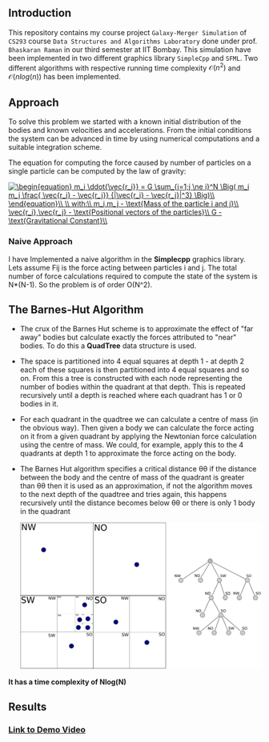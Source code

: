 ## Introduction

This repository contains my course project `Galaxy-Merger Simulation` of `CS293` course `Data Structures and Algorithms Laboratory`  done under prof. `Bhaskaran Raman` in our third semester at IIT Bombay. This simulation have been implemented in two different graphics library `SimpleCpp` and `SFML`. Two different algorithms with respective running time complexity $\mathcal{O}(n^2)$  and $\mathcal{O}(nlog(n))$ has been implemented.

## Approach

To solve this problem we started with a known initial distribution of the bodies and known velocities and accelerations. From the initial conditions the system can be advanced in time by using numerical computations and a suitable integration scheme. 

The equation for computing the force caused by number of particles on a single particle can be computed by the law of gravity: 

<a href="https://www.codecogs.com/eqnedit.php?latex=\begin{equation}&space;m_i&space;\ddot{\vec{r_i}}&space;=&space;G&space;\sum_{j=1;j&space;\ne&space;i}^N&space;\Big(&space;m_i&space;m_j&space;\frac{&space;\vec{r_i}&space;-&space;\vec{r_j}}&space;{|\vec{r_i}&space;-&space;\vec{r_j}|^3}&space;\Big)\\&space;\end{equation}\\&space;\\&space;with:\\&space;m_i,m_j&space;-&space;\text{Mass&space;of&space;the&space;particle&space;i&space;and&space;j}\\&space;\vec{r_i},\vec{r_j}&space;-&space;\text{Positional&space;vectors&space;of&space;the&space;particles}\\&space;G&space;-&space;\text{Gravitational&space;Constant}\\" target="_blank"><img src="https://latex.codecogs.com/gif.latex?\begin{equation}&space;m_i&space;\ddot{\vec{r_i}}&space;=&space;G&space;\sum_{j=1;j&space;\ne&space;i}^N&space;\Big(&space;m_i&space;m_j&space;\frac{&space;\vec{r_i}&space;-&space;\vec{r_j}}&space;{|\vec{r_i}&space;-&space;\vec{r_j}|^3}&space;\Big)\\&space;\end{equation}\\&space;\\&space;with:\\&space;m_i,m_j&space;-&space;\text{Mass&space;of&space;the&space;particle&space;i&space;and&space;j}\\&space;\vec{r_i},\vec{r_j}&space;-&space;\text{Positional&space;vectors&space;of&space;the&space;particles}\\&space;G&space;-&space;\text{Gravitational&space;Constant}\\" title="\begin{equation} m_i \ddot{\vec{r_i}} = G \sum_{j=1;j \ne i}^N \Big( m_i m_j \frac{ \vec{r_i} - \vec{r_j}} {|\vec{r_i} - \vec{r_j}|^3} \Big)\\ \end{equation}\\ \\ with:\\ m_i,m_j - \text{Mass of the particle i and j}\\ \vec{r_i},\vec{r_j} - \text{Positional vectors of the particles}\\ G - \text{Gravitational Constant}\\" /></a>



### Naive Approach

I have Implemented a naive algorithm in the **Simplecpp** graphics library. Lets assume Fij is the force acting between particles i and  j. The total number of force calculations required to compute the state  of the system is N*(N-1). So the problem is of order O(N^2).

## The Barnes-Hut Algorithm

* The crux of the Barnes Hut scheme is to approximate the effect of "far  away" bodies but calculate exactly the forces attributed to "near"  bodies. To do this a **QuadTree** data structure is used. 

* The space is partitioned into 4 equal squares at depth 1  \- at depth 2 each of these squares is then partitioned into 4 equal squares and so on.  From this a tree is constructed with each node representing the number of bodies within the quadrant at that depth. This is repeated recursively until a depth is reached where each quadrant has 1 or 0 bodies in it. 

* For each quadrant in the quadtree we can calculate a centre of mass (in  the obvious way). Then given a body we can calculate the force acting on it from a given quadrant by applying the Newtonian force calculation  using the centre of mass. We could, for example, apply this to the 4  quadrants at depth 1 to approximate the force acting on the body.  

* The Barnes Hut algorithm specifies a critical distance θθ if the distance between the body and the centre of mass of the quadrant is greater than θθ then it is used as an approximation, if not the algorithm moves to the  next depth of the quadtree and tries again, this happens recursively  until the distance becomes below θθ or there is only 1 body in the quadrant 

  ![bh_tree](./bh_tree.svg)

**It has a time complexity of Nlog(N)**

## Results

### [Link to Demo Video](https://drive.google.com/file/d/1TMJ-ny1K-zSIebrjW1ESVEEKc1jqBJG2/view?usp=sharing) 

